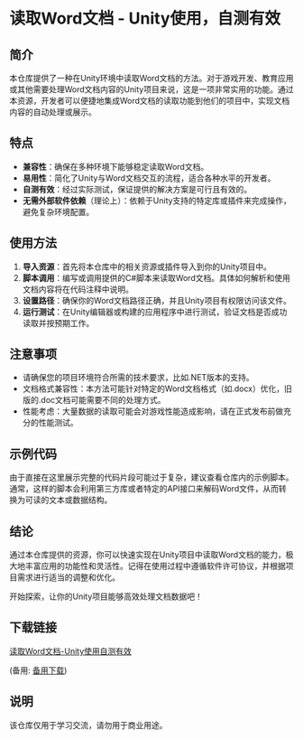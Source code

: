 # 读取Word文档 - Unity使用，自测有效

## 简介
本仓库提供了一种在Unity环境中读取Word文档的方法。对于游戏开发、教育应用或其他需要处理Word文档内容的Unity项目来说，这是一项非常实用的功能。通过本资源，开发者可以便捷地集成Word文档的读取功能到他们的项目中，实现文档内容的自动处理或展示。

## 特点
- **兼容性**：确保在多种环境下能够稳定读取Word文档。
- **易用性**：简化了Unity与Word文档交互的流程，适合各种水平的开发者。
- **自测有效**：经过实际测试，保证提供的解决方案是可行且有效的。
- **无需外部软件依赖**（理论上）：依赖于Unity支持的特定库或插件来完成操作，避免复杂环境配置。

## 使用方法
1. **导入资源**：首先将本仓库中的相关资源或插件导入到你的Unity项目中。
2. **脚本调用**：编写或调用提供的C#脚本来读取Word文档。具体如何解析和使用文档内容将在代码注释中说明。
3. **设置路径**：确保你的Word文档路径正确，并且Unity项目有权限访问该文件。
4. **运行测试**：在Unity编辑器或构建的应用程序中进行测试，验证文档是否成功读取并按预期工作。

## 注意事项
- 请确保您的项目环境符合所需的技术要求，比如.NET版本的支持。
- 文档格式兼容性：本方法可能针对特定的Word文档格式（如.docx）优化，旧版的.doc文档可能需要不同的处理方式。
- 性能考虑：大量数据的读取可能会对游戏性能造成影响，请在正式发布前做充分的性能测试。

## 示例代码
由于直接在这里展示完整的代码片段可能过于复杂，建议查看仓库内的示例脚本。通常，这样的脚本会利用第三方库或者特定的API接口来解码Word文件，从而转换为可读的文本或数据结构。

## 结论
通过本仓库提供的资源，你可以快速实现在Unity项目中读取Word文档的能力，极大地丰富应用的功能性和灵活性。记得在使用过程中遵循软件许可协议，并根据项目需求进行适当的调整和优化。

开始探索，让你的Unity项目能够高效处理文档数据吧！

## 下载链接
[读取Word文档-Unity使用自测有效](https://pan.quark.cn/s/23a26b97d725) 

(备用: [备用下载](https://pan.baidu.com/s/12xaanQG8O36qd3l7nWLH9A?pwd=1234))

## 说明

该仓库仅用于学习交流，请勿用于商业用途。
